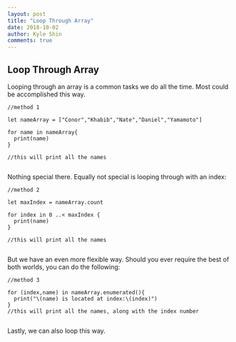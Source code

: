 ```yaml
---
layout: post
title: "Loop Through Array"
date: 2018-10-02
author: Kyle Shin
comments: true
---
```

## Loop Through Array

Looping through an array is a common tasks we do all the time.
Most could be accomplished this way.

<pre><code class="line-numbers language-swift">//method 1

let nameArray = ["Conor","Khabib","Nate","Daniel","Yamamoto"]

for name in nameArray{
  print(name)
}

//this will print all the names

</code></pre>

Nothing special there. Equally not special is looping through with an index:

<pre><code class="line-numbers language-swift">//method 2

let maxIndex = nameArray.count

for index in 0 ..< maxIndex {
  print(name)
}

//this will print all the names

</code></pre>

But we have an even more flexible way. Should you ever require the best of both worlds,
you can do the following:

<pre><code class="line-numbers language-swift">//method 3

for (index,name) in nameArray.enumerated(){
  print("\(name) is located at index:\(index)")
}
//this will print all the names, along with the index number

</code></pre>

Lastly, we can also loop this way.
